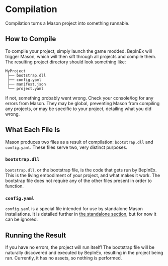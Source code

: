 # Compilation

Compilation turns a Mason project into something runnable.

## How to Compile

To compile your project, simply launch the game modded. BepInEx will trigger Mason, which will then sift through all projects and compile them. The resulting project directory should look something like:

```text
MyProject
 ├── bootstrap.dll
 ├── config.yaml
 ├── manifest.json
 └── project.yaml
```

If not, something probably went wrong. Check your console/log for any errors from Mason. They may be global, preventing Mason from compiling any projects, or may be specific to your project, detailing what you did wrong.

## What Each File Is

Mason produces two files as a result of compilation: `bootstrap.dll` and `config.yaml`. These files serve two, very distinct purposes.

### `bootstrap.dll`

`bootstrap.dll`, or the bootstrap file, is the code that gets run by BepInEx. This is the living embodiment of your project, and what makes it work. The bootstrap file does not require any of the other files present in order to function.

### `config.yaml`

`config.yaml` is a special file intended for use by standalone Mason installations. It is detailed further in [the standalone section](../forms/standalone/README.md), but for now it can be ignored.

## Running the Result

If you have no errors, the project will run itself! The bootstrap file will be naturally discovered and executed by BepInEx, resulting in the project being ran. Currently, it has no assets, so nothing is performed.
